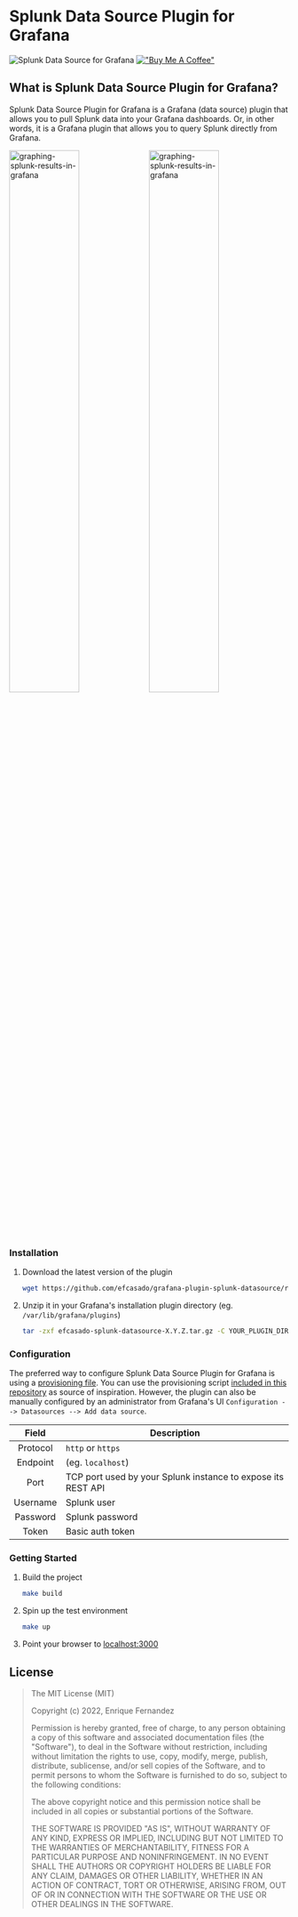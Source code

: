 # Splunk Data Source Plugin for Grafana

![Splunk Data Source for Grafana](https://github.com/efcasado/grafana-plugin-splunk-datasource/actions/workflows/ci.yml/badge.svg?branch=main)
[!["Buy Me A Coffee"](https://img.shields.io/badge/-buy_me_a%C2%A0coffee-gray?logo=buy-me-a-coffee)](https://www.buymeacoffee.com/efcasado)


## What is Splunk Data Source Plugin for Grafana?

Splunk Data Source Plugin for Grafana is a Grafana (data source) plugin that
allows you to pull Splunk data into your Grafana dashboards. Or, in other words,
it is a Grafana plugin that allows you to query Splunk directly from Grafana.

<img width="50%" alt="graphing-splunk-results-in-grafana" src="https://user-images.githubusercontent.com/603610/170813937-2d7f03c6-d0d7-49b8-83a7-3c1b186fd0f7.png"><img width="50%" alt="graphing-splunk-results-in-grafana" src="https://user-images.githubusercontent.com/603610/170813937-2d7f03c6-d0d7-49b8-83a7-3c1b186fd0f7.png">

### Installation

1. Download the latest version of the plugin

    ```bash
    wget https://github.com/efcasado/grafana-plugin-splunk-datasource/releases/download/vX.Y.Z/efcasado-splunk-datasource-X.Y.Z.tar.gz
    ```

2. Unzip it in your Grafana's installation plugin directory (eg. `/var/lib/grafana/plugins`)

    ```bash
    tar -zxf efcasado-splunk-datasource-X.Y.Z.tar.gz -C YOUR_PLUGIN_DIR
    ```


### Configuration

The preferred way to configure Splunk Data Source Plugin for Grafana is using
a [provisioning file](https://grafana.com/docs/grafana/latest/administration/provisioning/).
You can use the provisioning script [included in this repository](https://github.com/efcasado/grafana-plugin-splunk-datasource/blob/main/provisioning/datasources/splunk-datasource.yml)
as source of inspiration. However, the plugin can also be manually configured
by an administrator from Grafana's UI `Configuration --> Datasources --> Add data source`.


| Field    | Description                                                  |
|:--------:|--------------------------------------------------------------|
| Protocol | `http` or `https`                                            |
| Endpoint | (eg. `localhost`)                                            |
| Port     | TCP port used by your Splunk instance to expose its REST API |
| Username | Splunk user                                                  |
| Password | Splunk password                                              |
| Token    | Basic auth token                                             |


### Getting Started

1. Build the project

   ```bash
   make build
   ```

2. Spin up the test environment

   ```bash
   make up
   ```

3. Point your browser to [localhost:3000](http://localhost:3000)


## License

> The MIT License (MIT)
>
> Copyright (c) 2022, Enrique Fernandez
>
> Permission is hereby granted, free of charge, to any person obtaining a copy
> of this software and associated documentation files (the "Software"), to deal
> in the Software without restriction, including without limitation the rights
> to use, copy, modify, merge, publish, distribute, sublicense, and/or sell
> copies of the Software, and to permit persons to whom the Software is
> furnished to do so, subject to the following conditions:
>
> The above copyright notice and this permission notice shall be included in
> all copies or substantial portions of the Software.
>
> THE SOFTWARE IS PROVIDED "AS IS", WITHOUT WARRANTY OF ANY KIND, EXPRESS OR
> IMPLIED, INCLUDING BUT NOT LIMITED TO THE WARRANTIES OF MERCHANTABILITY,
> FITNESS FOR A PARTICULAR PURPOSE AND NONINFRINGEMENT. IN NO EVENT SHALL THE
> AUTHORS OR COPYRIGHT HOLDERS BE LIABLE FOR ANY CLAIM, DAMAGES OR OTHER
> LIABILITY, WHETHER IN AN ACTION OF CONTRACT, TORT OR OTHERWISE, ARISING FROM,
> OUT OF OR IN CONNECTION WITH THE SOFTWARE OR THE USE OR OTHER DEALINGS IN
> THE SOFTWARE.
